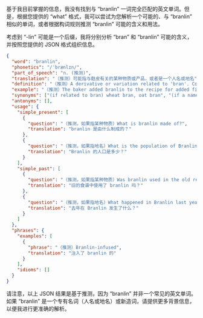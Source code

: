 基于我目前掌握的信息，我没有找到与 “branlin” 一词完全匹配的英文单词。但是，根据您提供的 “what” 格式，我可以尝试为您解析一个可能的、与 “branlin” 相似的单词，或者根据构词规则推测 “branlin” 可能的含义和用法。

考虑到 “-lin” 可能是一个后缀，我将分别分析 “bran” 和 “branlin” 可能的含义，并按照您提供的 JSON 格式组织信息。

```json
{
  "word": "branlin",
  "phonetics": "/ˈbrænlɪn/",
  "part_of_speech": "n. (推测)",
  "translation": "（推测）可能指与麸皮有关的某种物质或产品，或者是一个人名或地名",
  "definition": "（推测）A derivative or variation related to 'bran'. Could also be a proper noun, either a name or a place.",
  "example": "（推测）The baker added branlin to the recipe for added fiber. / Branlin is a small village in the countryside.",
  "synonyms": ["(if related to bran) wheat bran, oat bran", "(if a name) N/A", "(if a place) N/A"],
  "antonyms": [],
  "usage": {
    "simple_present": [
      {
        "question": "（推测，如果指某种物质）What is branlin made of?",
        "translation": "branlin 是由什么制成的？"
      },
      {
        "question": "（推测，如果指地名）What is the population of Branlin?",
        "translation": "Branlin 的人口是多少？"
      }
    ],
    "simple_past": [
      {
        "question": "（推测，如果指某种物质）Was branlin used in the old recipe?",
        "translation": "旧的食谱中使用了 branlin 吗？"
      },
      {
        "question": "（推测，如果指地名）What happened in Branlin last year?",
        "translation": "去年在 Branlin 发生了什么？"
      }
    ]
  },
  "phrases": {
    "examples": [
      {
        "phrase": "（推测）Branlin-infused",
        "translation": "注入了 branlin 的"
      }
    ],
    "idioms": []
  }
}
```

请注意，以上 JSON 结果是基于推测，因为 “branlin” 并非一个常见的英文单词。如果 “branlin” 是一个专有名词（人名或地名）或新造词，请提供更多背景信息，以便我进行更准确的解析。 
